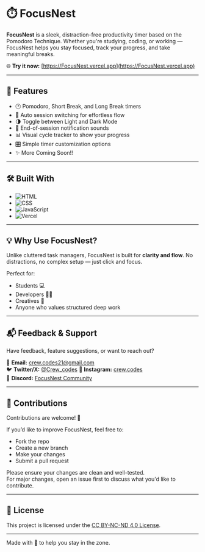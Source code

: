 # ⏱️ FocusNest

**FocusNest** is a sleek, distraction-free productivity timer based on the Pomodoro Technique. Whether you're studying, coding, or working — FocusNest helps you stay focused, track your progress, and take meaningful breaks.

🌐 **Try it now:** [https://FocusNest.vercel.app](https://FocusNest.vercel.app)

---

## 🚀 Features

- 🕐 Pomodoro, Short Break, and Long Break timers
- 🔁 Auto session switching for effortless flow
- 🌗 Toggle between Light and Dark Mode
- 🔔 End-of-session notification sounds
- 📊 Visual cycle tracker to show your progress
- 🎛️ Simple timer customization options
- ✨ More Coming Soon!!

---

## 🛠️ Built With

- ![HTML](https://img.shields.io/badge/-HTML5-E34F26?style=flat-square&logo=html5&logoColor=white)
- ![CSS](https://img.shields.io/badge/-CSS3-1572B6?style=flat-square&logo=css3)
- ![JavaScript](https://img.shields.io/badge/-JavaScript-F7DF1E?style=flat-square&logo=javascript&logoColor=black)
- ![Vercel](https://img.shields.io/badge/-Vercel-000000?style=flat-square&logo=vercel)

---

## 💡 Why Use FocusNest?

Unlike cluttered task managers, FocusNest is built for **clarity and flow**. No distractions, no complex setup — just click and focus.

Perfect for:

- Students 💻
- Developers 👨‍💻
- Creatives 🎨
- Anyone who values structured deep work

---

## 📬 Feedback & Support

Have feedback, feature suggestions, or want to reach out?

📧 **Email:** crew.codes21@gmail.com  
🐦 **Twitter/X:** [@Crew_codes](https://twitter.com/Crew_codes)
📸 **Instagram:** [crew.codes](https://www.instagram.com/crew.codes/)  
💬 **Discord:** [FocusNest Community](https://discord.gg/https://discord.gg/U9cmpsca)

---

## 🤝 Contributions

Contributions are welcome! 🎉

If you’d like to improve FocusNest, feel free to:

- Fork the repo
- Create a new branch
- Make your changes
- Submit a pull request

Please ensure your changes are clean and well-tested.  
For major changes, open an issue first to discuss what you'd like to contribute.

---

## 📄 License

This project is licensed under the [CC BY-NC-ND 4.0 License](https://creativecommons.org/licenses/by-nc-nd/4.0/).

---

Made with 💚 to help you stay in the zone.
